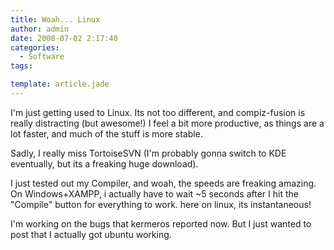 ```yaml
---
title: Woah... Linux
author: admin
date: 2008-07-02 2:17:40
categories:
  - Software
tags:

template: article.jade
---
```


I'm just getting used to Linux. Its not too different, and compiz-fusion is really distracting (but awesome!) I feel a bit more productive, as things are a lot faster, and much of the stuff is more stable.

Sadly, I really miss TortoiseSVN (I'm probably gonna switch to KDE eventually, but its a freaking huge download).

I just tested out my Compiler, and woah, the speeds are freaking amazing. On Windows+XAMPP, i actually have to wait ~5 seconds after I hit the "Compile" button for everything to work. here on linux, its instantaneous!

I'm working on the bugs that kermeros reported now. But I just wanted to post that I actually got ubuntu working.
